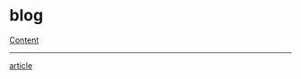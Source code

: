 blog
====
[Content](http://andrelion.github.com/blog)
***
[article](http://andrelion.github.com/blog/article)
